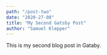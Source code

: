 ```yaml
---
path: "/post-two"
date: "2020-27-08"
title: "My Second Gatsby Post"
author: "Samuel Klepper"
---
```


This is my second blog post in Gataby.